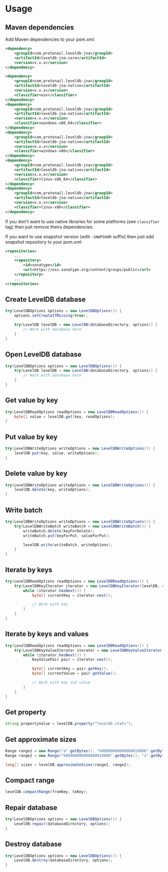 # Usage

## Maven dependencies

Add Maven dependencies to your pom.xml:

```xml
<dependency>
    <groupId>com.protonail.leveldb-jna</groupId>
    <artifactId>leveldb-jna-core</artifactId>
    <version>x.x.x</version>
</dependency>

<dependency>
    <groupId>com.protonail.leveldb-jna</groupId>
    <artifactId>leveldb-jna-native</artifactId>
    <version>x.x.x</version>
    <classifier>osx</classifier>
</dependency>
<dependency>
    <groupId>com.protonail.leveldb-jna</groupId>
    <artifactId>leveldb-jna-native</artifactId>
    <version>x.x.x</version>
    <classifier>windows-x86_64</classifier>
</dependency>
<dependency>
    <groupId>com.protonail.leveldb-jna</groupId>
    <artifactId>leveldb-jna-native</artifactId>
    <version>x.x.x</version>
    <classifier>windows-x86</classifier>
</dependency>
<dependency>
    <groupId>com.protonail.leveldb-jna</groupId>
    <artifactId>leveldb-jna-native</artifactId>
    <version>x.x.x</version>
    <classifier>linux-x86_64</classifier>
</dependency>
<dependency>
    <groupId>com.protonail.leveldb-jna</groupId>
    <artifactId>leveldb-jna-native</artifactId>
    <version>x.x.x</version>
    <classifier>linux-x86</classifier>
</dependency>
```

If you don't want to use native libraries for some platforms (see `classifier` tag) then just remove theirs dependencies.

If you want to use snapshot version (with `-SNAPSHOR` suffix) then just add snapshot repository to your pom.xml:

```xml
<repositories>
    ...
    <repository>
        <id>sonatype</id>
        <url>https://oss.sonatype.org/content/groups/public</url>
    </repository>
    ...
</repositories>
```

## Create LevelDB database

```java
try(LevelDBOptions options = new LevelDBOptions()) {
    options.setCreateIfMissing(true);

    try(LevelDB levelDB = new LevelDB(databaseDirectory, options)) {
        // Work with database here
    }
}

```

## Open LevelDB database

```java
try(LevelDBOptions options = new LevelDBOptions()) {
    try(LevelDB levelDB = new LevelDB(databaseDirectory, options)) {
        // Work with database here
    }
}

```

## Get value by key

```java
try(LevelDBReadOptions readOptions = new LevelDBReadOptions()) {
    byte[] value = levelDB.get(key, readOptions);
}
```

## Put value by key

```java
try(LevelDBWriteOptions writeOptions = new LevelDBWriteOptions()) {
    levelDB.put(key, value, writeOptions);
}
```

## Delete value by key

```java
try(LevelDBWriteOptions writeOptions = new LevelDBWriteOptions()) {
    levelDB.delete(key, writeOptions);
}
```

## Write batch

```java
try(LevelDBWriteOptions writeOptions = new LevelDBWriteOptions()) {
    try(LevelDBWriteBatch writeBatch = new LevelDBWriteBatch()) {
        writeBatch.delete(keyForDelete);
        writeBatch.put(keyForPut, valueForPut);

        levelDB.write(writeBatch, writeOptions);
    }
}
```

## Iterate by keys

```java
try(LevelDBReadOptions readOptions = new LevelDBReadOptions()) {
    try(LevelDBKeyIterator iterator = new LevelDBKeyIterator(levelDB, readOptions)) {
        while (iterator.hasNext()) {
            byte[] currentKey = iterator.next();

            // Work with key
        }
    }
}
```

## Iterate by keys and values

```java
try(LevelDBReadOptions readOptions = new LevelDBReadOptions()) {
    try(LevelDBKeyValueIterator iterator = new LevelDBKeyValueIterator(levelDB, readOptions)) {
        while (iterator.hasNext()) {
            KeyValuePair pair = iterator.next();

            byte[] currentKey = pair.getKey();
            byte[] currentValue = pair.getValue();

            // Work with key and value
        }
    }
}
```

## Get property

```java
String propertyValue = levelDB.property("leveldb.stats");
```

## Get approximate sizes

```java
Range range1 = new Range("a".getBytes(), "k00000000000000010000".getBytes());
Range range2 = new Range("k00000000000000010000".getBytes(), "z".getBytes());

long[] sizes = levelDB.approximateSizes(range1, range2);
```

## Compact range

```java
levelDB.compactRange(fromKey, toKey);
```

## Repair database

```java
try(LevelDBOptions options = new LevelDBOptions()) {
    LevelDB.repair(databaseDirectory, options);
}
```

## Destroy database

```java
try(LevelDBOptions options = new LevelDBOptions()) {
    LevelDB.destroy(databaseDirectory, options);
}
```
